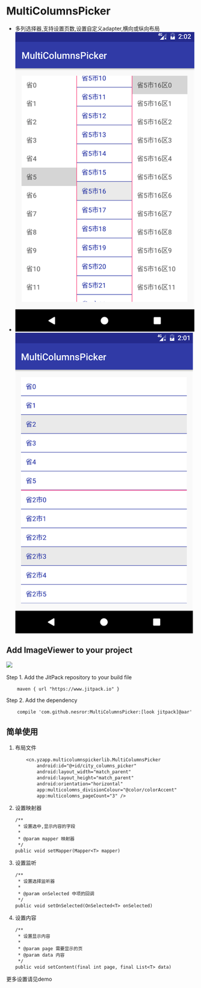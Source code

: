# MultiColumnsPicker
* 多列选择器,支持设置页数,设置自定义adapter,横向或纵向布局
* ![image](img/img1.png)![image](img/img2.png)

Add ImageViewer to your project
----------------------------
[![](https://jitpack.io/v/nesror/MultiColumnsPicker.svg)](https://jitpack.io/#nesror/MultiColumnsPicker)

Step 1. Add the JitPack repository to your build file
```
	maven { url "https://www.jitpack.io" }
```

Step 2. Add the dependency
```
	compile 'com.github.nesror:MultiColumnsPicker:[look jitpack]@aar'
```

简单使用
----------------------------
1. 布局文件
    ````{xml}
        <cn.yzapp.multicolumnspickerlib.MultiColumnsPicker
            android:id="@+id/city_columns_picker"
            android:layout_width="match_parent"
            android:layout_height="match_parent"
            android:orientation="horizontal"
            app:multicolomns_divisionColour="@color/colorAccent"
            app:multicolomns_pageCount="3" />
    ````

1. 设置映射器
    ```{java}
    /**
     * 设置选中,显示内容的字段
     *
     * @param mapper 映射器
     */
    public void setMapper(Mapper<T> mapper)
    ```

1. 设置监听
    ```{java}
    /**
     * 设置选择监听器
     *
     * @param onSelected 中项的回调
     */
    public void setOnSelected(OnSelected<T> onSelected) 
    ```

1. 设置内容
    ```{java}
    /**
     * 设置显示内容
     *
     * @param page 需要显示的页
     * @param data 内容
     */
    public void setContent(final int page, final List<T> data) 
    ```

更多设置请见demo
